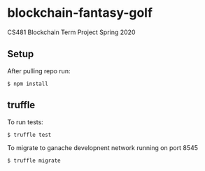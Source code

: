 # blockchain-fantasy-golf
CS481 Blockchain Term Project Spring 2020

## Setup
After pulling repo run:
```
$ npm install
``` 

## truffle
To run tests:
```
$ truffle test
```

To migrate to ganache developnent network running on port 8545
```
$ truffle migrate
``` 

